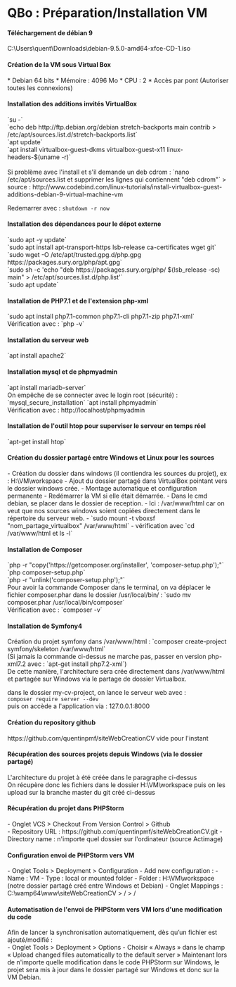 # QBo : Préparation/Installation VM

<h4>Téléchargement de débian 9</h4>
C:\Users\quent\Downloads\debian-9.5.0-amd64-xfce-CD-1.iso

<h4>Création de la VM sous Virtual Box</h4>
* Debian 64 bits 
* Mémoire : 4096 Mo 
* CPU : 2
* Accès par pont (Autoriser toutes les connexions)

<h4>Installation des additions invités VirtualBox</h4>
`su -` <br>
`echo deb http://ftp.debian.org/debian stretch-backports main contrib > /etc/apt/sources.list.d/stretch-backports.list` <br>
`apt update` <br>
`apt install virtualbox-guest-dkms virtualbox-guest-x11 linux-headers-$(uname -r)` <br>
<br>
Si problème avec l'install et s'il demande un deb cdrom : 
`nano /etc/apt/sources.list et supprimer les lignes qui contiennent "deb cdrom"`
> source : http://www.codebind.com/linux-tutorials/install-virtualbox-guest-additions-debian-9-virtual-machine-vm

Redemarrer avec :
`shutdown -r now`
 
<h4>Installation des dépendances pour le dépot externe</h4>
`sudo apt -y update` <br>
`sudo apt install apt-transport-https lsb-release ca-certificates wget git` <br> 
`sudo wget -O /etc/apt/trusted.gpg.d/php.gpg https://packages.sury.org/php/apt.gpg`<br>
`sudo sh -c 'echo "deb https://packages.sury.org/php/ $(lsb_release -sc) main" > /etc/apt/sources.list.d/php.list'` <br>
`sudo apt update` <br>

<h4>Installation de PHP7.1 et de l'extension php-xml</h4>
`sudo apt install php7.1-common php7.1-cli php7.1-zip php7.1-xml`<br>
Vérification avec : `php -v`<br>

<h4>Installation du serveur web</h4>
`apt install apache2`

<h4>Installation mysql et de phpmyadmin</h4>
`apt install mariadb-server` <br>
On empêche de se connecter avec le login root (sécurité) : `mysql_secure_installation`
`apt install phpmyadmin` <br>
Vérification avec : http://localhost/phpmyadmin

<h4>Installation de l'outil htop pour superviser le serveur en temps réel</h4>
`apt-get install htop`

<h4>Création du dossier partagé entre Windows et Linux pour les sources</h4>
- Création du dossier dans windows (il contiendra les sources du projet), ex : H:\VM\workspace
- Ajout du dossier partagé dans VirtualBox pointant vers le dossier windows crée. 
  - Montage automatique et  configuration permanente
  - Redémarrer la VM si elle était démarrée.
- Dans le cmd debian, se placer dans le dossier de reception. 
  - Ici : /var/www/html car on veut que nos sources windows soient copiées directement dans le répertoire du serveur web.
  - `sudo mount -t vboxsf "nom_partage_virtualbox" /var/www/html`
  - vérification avec `cd /var/www/html et ls -l`
  
<h4>Installation de Composer</h4>
`php -r "copy('https://getcomposer.org/installer', 'composer-setup.php');"`<br>
`php composer-setup.php`<br>
`php -r "unlink('composer-setup.php');"`<br>
Pour avoir la commande Composer dans le terminal, on va déplacer le fichier composer.phar dans le dossier /usr/local/bin/ :
`sudo mv composer.phar /usr/local/bin/composer`<br>
Vérification avec : `composer -v`<br>

<h4>Installation de Symfony4</h4>
Création du projet symfony dans /var/www/html : `composer create-project symfony/skeleton /var/www/html` <br>
(Si jamais la commande ci-dessus ne marche pas, passer en version php-xml7.2 avec : `apt-get install php7.2-xml`) <br>
De cette manière, l'architecture sera crée directement dans /var/www/html et partagée sur Windows via le partage de dossier Virtualbox. 

dans le dossier my-cv-project, on lance le serveur web avec : <br>
`composer require server --dev` <br>
puis on accède a l'application via : 127.0.0.1:8000

<h4>Création du repository github</h4>
https://github.com/quentinpmf/siteWebCreationCV vide pour l'instant

<h4>Récupération des sources projets depuis Windows (via le dossier partagé)</h4>
L'architecture du projet à été créée dans le paragraphe ci-dessus <br>
On récupère donc les fichiers dans le dossier H:\VM\workspace puis on les upload sur la branche master du git créé ci-dessus <br>

<h4>Récupération du projet dans  PHPStorm</h4>
- Onglet VCS > Checkout From Version Control > Github <br>
- Repository URL : https://github.com/quentinpmf/siteWebCreationCV.git
- Directory name : n'importe quel dossier sur l'ordinateur (source Actimage)

<h4>Configuration envoi de PHPStorm vers VM</h4>
- Onglet Tools > Deployment > Configuration
- Add new configuration : 
  - Name : VM
  - Type : local or mounted folder
  - Folder : H:\VM\workspace (notre dossier partagé créé entre Windows et Debian)
  - Onglet Mappings : C:\wamp64\www\siteWebCreationCV > / > / 

<h4>Automatisation de l'envoi de PHPStorm vers VM lors d'une modification du code</h4>
Afin de lancer la synchronisation automatiquement, dès qu’un fichier est ajouté/modifié : <br>
- Onglet Tools > Deployment > Options
- Choisir « Always » dans le champ « Upload changed files automatically to the default server »
Maintenant lors de n'importe quelle modification dans le code PHPStorm sur Windows, le projet sera mis à jour dans le dossier partagé sur Windows et donc sur la VM Debian.
